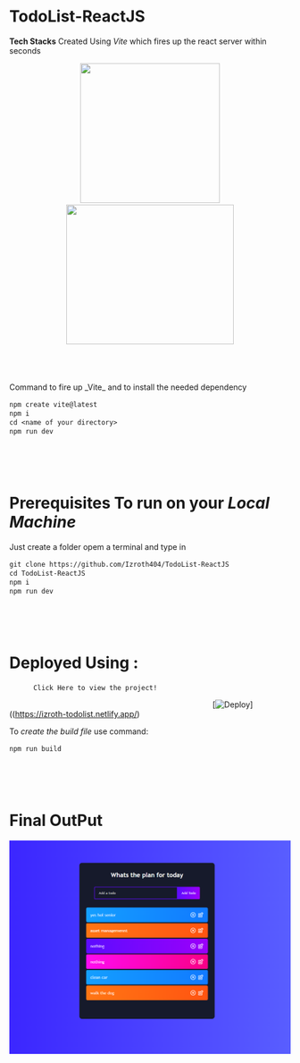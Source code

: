 ﻿# TodoList-ReactJS 

**Tech Stacks**
Created Using _Vite_ which fires up the react server within seconds
<p align="center">
<img src="https://vitejs.dev/logo.svg" height=250px width=250px>   <img src="https://upload.wikimedia.org/wikipedia/commons/thumb/a/a7/React-icon.svg/1200px-React-icon.svg.png" height=250px width=300px>
 </p>
<br />
<br />
<br />
Command to fire up _Vite_ and to install the needed dependency</br>

```
npm create vite@latest
npm i
cd <name of your directory>
npm run dev
``` 
<br />
<br />
<br />

# **Prerequisites** To run on your _Local Machine_
Just create a folder opem a terminal and type in 

```
git clone https://github.com/Izroth404/TodoList-ReactJS
cd TodoList-ReactJS
npm i
npm run dev
```
<br />
<br />
<br />

# Deployed Using : 
          Click Here to view the project!

                          [![Deploy](https://www.netlify.com/img/deploy/button.svg)]((https://izroth-todolist.netlify.app/)
                          
<!--Useless-->
<!-- [Netlify](https://izroth-todolist.netlify.app/) <img src="https://images.prismic.io/boringowl/62b93e32-dfc5-4054-9534-003b15223bf6_Netlify+.jpeg?auto=compress,format" height=100px width=100px> -->


To _create the build file_ use command:
```
npm run build 
```
<br />
<br />
<br />

# **Final OutPut**
<img src="https://github.com/Izroth404/TodoList-ReactJS/blob/main/src/screenshoot.png" alt="Final Output"/>
